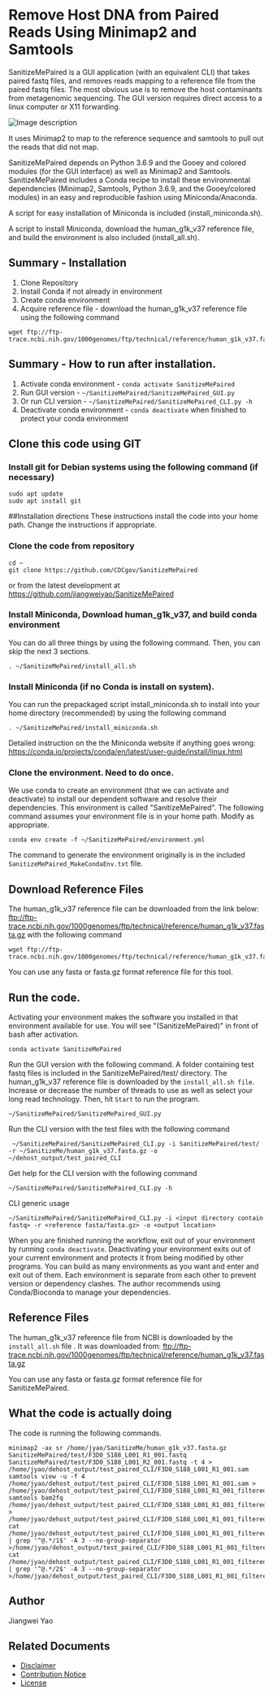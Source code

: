 # Remove Host DNA from Paired Reads Using Minimap2 and Samtools 

SanitizeMePaired is a GUI application (with an equivalent CLI) that takes paired fastq files, and removes reads mapping to a reference file from the paired fastq files. The most obvious use is to remove the host contaminants from metagenomic sequencing. The GUI version requires direct access to a linux computer or X11 forwarding.

![Image description](https://github.com/jiangweiyao/SanitizeMePairedPaired/blob/master/SanitizeMePaired_Screenshot.jpg)

It uses Minimap2 to map to the reference sequence and samtools to pull out the reads that did not map.

SanitizeMePaired depends on Python 3.6.9 and the Gooey and colored modules (for the GUI interface) as well as Minimap2 and Samtools. SanitizeMePaired includes a Conda recipe to install these environmental dependencies (Minimap2, Samtools, Python 3.6.9, and the Gooey/colored modules) in an easy and reproducible fashion using Miniconda/Anaconda.

A script for easy installation of Miniconda is included (install_miniconda.sh).

A script to install Miniconda, download the human_g1k_v37 reference file, and build the environment is also included (install_all.sh). 

## Summary - Installation 
1. Clone Repository 
2. Install Conda if not already in environment
3. Create conda environment
4. Acquire reference file - download the human_g1k_v37 reference file using the following command
```
wget ftp://ftp-trace.ncbi.nih.gov/1000genomes/ftp/technical/reference/human_g1k_v37.fasta.gz
```

## Summary - How to run after installation.
1. Activate conda environment - `conda activate SanitizeMePaired`
2. Run GUI version - `~/SanitizeMePaired/SanitizeMePaired_GUI.py`
3. Or run CLI version - `~/SanitizeMePaired/SanitizeMePaired_CLI.py -h`
4. Deactivate conda environment - `conda deactivate` when finished to protect your conda environment

## Clone this code using GIT

### Install git for Debian systems using the following command (if necessary)
```
sudo apt update
sudo apt install git
```

##Installation directions 
These instructions install the code into your home path. Change the instructions if appropriate. 

### Clone the code from repository
```
cd ~
git clone https://github.com/CDCgov/SanitizeMePaired
```

or from the latest development at
https://github.com/jiangweiyao/SanitizeMePaired

### Install Miniconda, Download human_g1k_v37, and build conda environment
You can do all three things by using the following command. Then, you can skip the next 3 sections.
```
. ~/SanitizeMePaired/install_all.sh
```

### Install Miniconda (if no Conda is install on system). 
You can run the prepackaged script install_miniconda.sh to install into your home directory (recommended) by using the following command
```
. ~/SanitizeMePaired/install_miniconda.sh
```

Detailed instruction on the the Miniconda website if anything goes wrong:
https://conda.io/projects/conda/en/latest/user-guide/install/linux.html

### Clone the environment. Need to do once.

We use conda to create an environment (that we can activate and deactivate) to install our dependent software and resolve their dependencies. This environment is called "SanitizeMePaired". The following command assumes your environment file is in your home path. Modify as appropriate.

```
conda env create -f ~/SanitizeMePaired/environment.yml
```

The command to generate the environment originally is in the included `SanitizeMePaired_MakeCondaEnv.txt` file. 

## Download Reference Files
The human_g1k_v37 reference file can be downloaded from the link below:
ftp://ftp-trace.ncbi.nih.gov/1000genomes/ftp/technical/reference/human_g1k_v37.fasta.gz
with the following command
```
wget ftp://ftp-trace.ncbi.nih.gov/1000genomes/ftp/technical/reference/human_g1k_v37.fasta.gz
```

You can use any fasta or fasta.gz format reference file for this tool.


## Run the code.

Activating your environment makes the software you installed in that environment available for use. You will see "(SanitizeMePaired)" in front of bash after activation.
```
conda activate SanitizeMePaired
```

Run the GUI version with the following command. A folder containing test fastq files is included in the SanitizeMePaired/test/ directory. The human_g1k_v37 reference file is downloaded by the `install_all.sh file`. Increase or decrease the number of threads to use as well as select your long read technology. Then, hit `Start` to run the program. 
```
~/SanitizeMePaired/SanitizeMePaired_GUI.py
```

Run the CLI version with the test files with the following command
```
 ~/SanitizeMePaired/SanitizeMePaired_CLI.py -i SanitizeMePaired/test/ -r ~/SanitizeMe/human_g1k_v37.fasta.gz -o ~/dehost_output/test_paired_CLI
```

Get help for the CLI version with the following command
```
~/SanitizeMePaired/SanitizeMePaired_CLI.py -h
```

CLI generic usage
```
~/SanitizeMePaired/SanitizeMePaired_CLI.py -i <input directory contain fastq> -r <reference fasta/fasta.gz> -o <output location>
```


When you are finished running the workflow, exit out of your environment by running `conda deactivate`. Deactivating your environment exits out of your current environment and protects it from being modified by other programs. You can build as many environments as you want and enter and exit out of them. Each environment is separate from each other to prevent version or dependency clashes. The author recommends using Conda/Bioconda to manage your dependencies.

## Reference Files
The human_g1k_v37 reference file from NCBI is downloaded by the `install_all.sh` file . It was downloaded from: 
ftp://ftp-trace.ncbi.nih.gov/1000genomes/ftp/technical/reference/human_g1k_v37.fasta.gz

You can use any fasta or fasta.gz format reference file for SanitizeMePaired. 

## What the code is actually doing

The code is running the following commands.

```
minimap2 -ax sr /home/jyao/SanitizeMe/human_g1k_v37.fasta.gz SanitizeMePaired/test/F3D0_S188_L001_R1_001.fastq SanitizeMePaired/test/F3D0_S188_L001_R2_001.fastq -t 4 > /home/jyao/dehost_output/test_paired_CLI/F3D0_S188_L001_R1_001.sam
samtools view -u -f 4 /home/jyao/dehost_output/test_paired_CLI/F3D0_S188_L001_R1_001.sam > /home/jyao/dehost_output/test_paired_CLI/F3D0_S188_L001_R1_001_filtered.sam
samtools bam2fq /home/jyao/dehost_output/test_paired_CLI/F3D0_S188_L001_R1_001_filtered.sam > /home/jyao/dehost_output/test_paired_CLI/F3D0_S188_L001_R1_001_filtered.fastq
cat /home/jyao/dehost_output/test_paired_CLI/F3D0_S188_L001_R1_001_filtered.fastq | grep '^@.*/1$' -A 3 --no-group-separator >/home/jyao/dehost_output/test_paired_CLI/F3D0_S188_L001_R1_001_filtered_r1.fastq
cat /home/jyao/dehost_output/test_paired_CLI/F3D0_S188_L001_R1_001_filtered.fastq | grep '^@.*/2$' -A 3 --no-group-separator >/home/jyao/dehost_output/test_paired_CLI/F3D0_S188_L001_R1_001_filtered_r2.fastq
```
## Author
Jiangwei Yao

## Related Documents
* [Disclaimer](DISCLAIMER.md)
* [Contribution Notice](CONTRIBUTING.md)
* [License](LICENSE)

